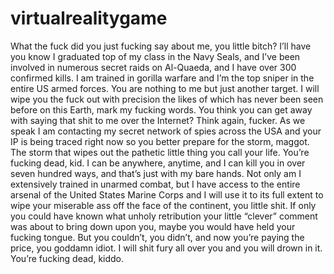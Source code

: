 # virtualrealitygame

What the fuck did you just fucking say about me, you little bitch? 
I’ll have you know I graduated top of my class in the Navy Seals, 
and I’ve been involved in numerous secret raids on Al-Quaeda, 
and I have over 300 confirmed kills. 
I am trained in gorilla warfare and I’m the top sniper in the entire US armed forces. 
You are nothing to me but just another target. 
I will wipe you the fuck out with precision the likes of which has never been seen before on this Earth, mark my fucking words. 
You think you can get away with saying that shit to me over the Internet? 
Think again, fucker. 
As we speak I am contacting my secret network of spies across the USA and your IP is being traced right now 
so you better prepare for the storm, maggot. 
The storm that wipes out the pathetic little thing you call your life. 
You’re fucking dead, kid. 
I can be anywhere, anytime, and I can kill you in over seven hundred ways, and that’s just with my bare hands. 
Not only am I extensively trained in unarmed combat, 
but I have access to the entire arsenal of the United States Marine Corps 
and I will use it to its full extent to wipe your miserable ass off the face of the continent, you little shit. 
If only you could have known what unholy retribution your little “clever” comment was about to bring down upon you, 
maybe you would have held your fucking tongue. 
But you couldn’t, you didn’t, and now you’re paying the price, you goddamn idiot. 
I will shit fury all over you and you will drown in it. You’re fucking dead, kiddo.
